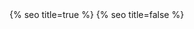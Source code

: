 <head>
  <meta charset="utf-8" />
  <meta http-equiv="X-UA-Compatible" content="IE=edge" />
  <meta name="viewport" content="width=device-width, initial-scale=1" />
  {% seo title=true %}

  <link rel="preconnect" href="https://fonts.googleapis.com">
  <link rel="preconnect" href="https://fonts.gstatic.com" crossorigin>
  <link href="https://fonts.googleapis.com/css2?family=Bricolage+Grotesque:opsz,wght@10..48,300;10..48,500&display=swap" rel="stylesheet">
  <link rel="stylesheet" href="/assets/main.css?version=1.19" />
  <link rel="icon" type="image/x-icon" href="/assets/images/favicon.png">
  <meta property="og:image" content="/assets/images/chris-wallace.jpg" />
  {% seo title=false %}
  <style type="text/css">
    .fade-in {
      opacity: 0;
      transition: opacity 1s ease-in-out;
    }
    .fade-in.visible {
      opacity: 1;
    }
  </style>
  <script type="text/javascript">
    document.addEventListener('DOMContentLoaded', function() {
      let delay = 0;
      const step = 100; // Delay increment in milliseconds
        document.querySelectorAll('.footer, p, h1, h2, h3, h4, h5, h6, ul, ol, hr, blockquote, video, img, .card-zoom').forEach((element) => {
            element.classList.add('fade-in');
            element.setAttribute('data-delay', delay);
            delay += step;
        });
        const fadeIns = document.querySelectorAll('.fade-in');
        fadeIns.forEach((element) => {
        const delay = element.getAttribute('data-delay') || 0;
            setTimeout(() => {
              element.classList.add('visible');
            }, delay);
        });
    });
  </script>
</head>
